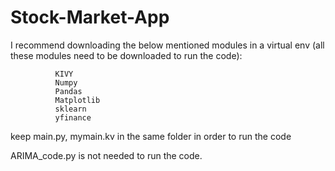 # Stock-Market-App

I recommend downloading the below mentioned modules in a virtual env (all these modules need to be downloaded to run the code):

              KIVY
              Numpy 
              Pandas 
              Matplotlib
              sklearn
              yfinance

keep main.py, mymain.kv in the same folder in order to run the code

ARIMA_code.py is not needed to run the code. 
